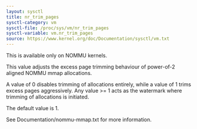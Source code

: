```yaml
---
layout: sysctl
title: nr_trim_pages
sysctl-category: vm
sysctl-file: /proc/sys/vm/nr_trim_pages
sysctl-variable: vm.nr_trim_pages
source: https://www.kernel.org/doc/Documentation/sysctl/vm.txt
---
```


This is available only on NOMMU kernels.

This value adjusts the excess page trimming behaviour of power-of-2 aligned
NOMMU mmap allocations.

A value of 0 disables trimming of allocations entirely, while a value of 1
trims excess pages aggressively. Any value >= 1 acts as the watermark where
trimming of allocations is initiated.

The default value is 1.

See Documentation/nommu-mmap.txt for more information.


